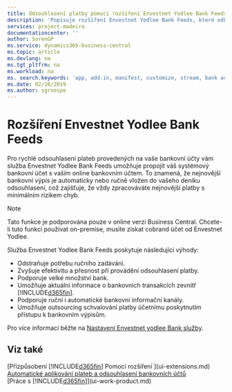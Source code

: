 ```yaml
---
title: Odsouhlasení platby pomoci rozšíření Envestnet Yodlee Bank Feeds | Microsoft Docs
description: 'Popisuje rozšíření Envestnet Yodlee Bank Feeds, které odkazuje na bankovní účty, takže můžete a rychle odsouhlasit platby.'
services: project-madeira
documentationcenter: ''
author: SorenGP
ms.service: dynamics365-business-central
ms.topic: article
ms.devlang: na
ms.tgt_pltfrm: na
ms.workload: na
ms. search.keywords: 'app, add-in, manifest, customize, stream, bank account link'
ms.date: 02/26/2019
ms.author: sgroespe
---
```

# <a name="the-envestnet-yodlee-bank-feeds-extension"></a>Rozšíření Envestnet Yodlee Bank Feeds
Pro rychlé odsouhlasení plateb provedených na vaše bankovní účty vám služba Envestnet Yodlee Bank Feeds umožňuje propojit váš systémový bankovní účet s vaším online bankovním účtem. To znamená, že nejnovější bankovní výpis je automaticky nebo ručně vložen do vašeho deníku odsouhlasení, což zajišťuje, že vždy zpracováváte nejnovější platby s minimálním rizikem chyb.

> [!NOTE]
> Tato funkce je podporována pouze v online verzi Business Central. Chcete-li tuto funkci používat on-premise, musíte získat cobrand účet od Envestnet Yodlee.

Služba Envestnet Yodlee Bank Feeds poskytuje následující výhody:

* Odstraňuje potřebu ručního zadávání.
* Zvyšuje efektivitu a přesnost při provádění odsouhlasení platby.
* Podporuje velké množství bank.
* Umožňuje aktuální informace o bankovních transakcích zevnitř [!INCLUDE[d365fin](includes/d365fin_md.md)].
* Podporuje ruční i automatické bankovní informační kanály.
* Umožňuje outsourcing schvalování platby účetnímu poskytnutím přístupu k bankovním výpisům.

Pro více informací běžte na [Nastavení Envestnet  yodlee Bank služby](bank-how-setup-bank-statement-service.md).

## <a name="see-also"></a>Viz také
[Přizpůsobení [!INCLUDE[d365fin](includes/d365fin_md.md)] Pomocí rozšíření ](ui-extensions.md)    
[Automatické aplikování plateb a odsouhlasení bankovních účtů](receivables-apply-payments-auto-reconcile-bank-accounts.md)  
[Práce s [!INCLUDE[d365fin](includes/d365fin_md.md)]](ui-work-product.md)

